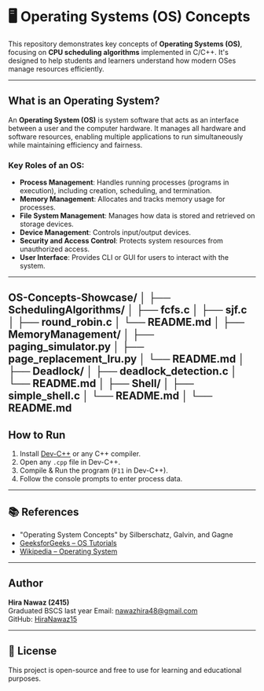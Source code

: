 # 🖥️ Operating Systems (OS) Concepts 

This repository demonstrates key concepts of **Operating Systems (OS)**, focusing on **CPU scheduling algorithms** implemented in C/C++. It's designed to help students and learners understand how modern OSes manage resources efficiently.

---

## What is an Operating System?

An **Operating System (OS)** is system software that acts as an interface between a user and the computer hardware. It manages all hardware and software resources, enabling multiple applications to run simultaneously while maintaining efficiency and fairness.

### Key Roles of an OS:
- **Process Management**: Handles running processes (programs in execution), including creation, scheduling, and termination.
- **Memory Management**: Allocates and tracks memory usage for processes.
- **File System Management**: Manages how data is stored and retrieved on storage devices.
- **Device Management**: Controls input/output devices.
- **Security and Access Control**: Protects system resources from unauthorized access.
- **User Interface**: Provides CLI or GUI for users to interact with the system.

---
OS-Concepts-Showcase/
│
├── SchedulingAlgorithms/
│   ├── fcfs.c
│   ├── sjf.c
│   ├── round_robin.c
│   └── README.md
│
├── MemoryManagement/
│   ├── paging_simulator.py
│   ├── page_replacement_lru.py
│   └── README.md
│
├── Deadlock/
│   ├── deadlock_detection.c
│   └── README.md
│
├── Shell/
│   ├── simple_shell.c
│   └── README.md
│
└── README.md
---
##  How to Run

1. Install [Dev-C++](https://sourceforge.net/projects/orwelldevcpp/) or any C++ compiler.
2. Open any `.cpp` file in Dev-C++.
3. Compile & Run the program (`F11` in Dev-C++).
4. Follow the console prompts to enter process data.

---

## 📚 References

- "Operating System Concepts" by Silberschatz, Galvin, and Gagne
- [GeeksforGeeks – OS Tutorials](https://www.geeksforgeeks.org/operating-systems/)
- [Wikipedia – Operating System](https://en.wikipedia.org/wiki/Operating_system)

---

##  Author

**Hira Nawaz (2415)**  
Graduated BSCS last year 
Email: nawazhira48@gmail.com  
GitHub: [HiraNawaz15](https://github.com/yourusername)

---

## 📜 License

This project is open-source and free to use for learning and educational purposes.
